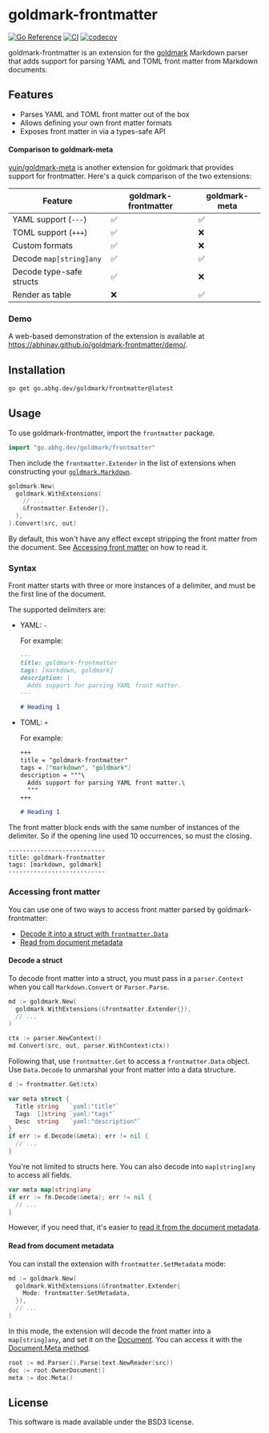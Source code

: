# goldmark-frontmatter

[![Go Reference](https://pkg.go.dev/badge/go.abhg.dev/goldmark/frontmatter.svg)](https://pkg.go.dev/go.abhg.dev/goldmark/frontmatter)
[![CI](https://github.com/abhinav/goldmark-frontmatter/actions/workflows/ci.yml/badge.svg)](https://github.com/abhinav/goldmark-frontmatter/actions/workflows/ci.yml)
[![codecov](https://codecov.io/gh/abhinav/goldmark-frontmatter/branch/main/graph/badge.svg?token=Q47RX5AA3O)](https://codecov.io/gh/abhinav/goldmark-frontmatter)

goldmark-frontmatter is an extension for the [goldmark] Markdown parser
that adds support for parsing YAML and TOML front matter from Markdown documents.

  [goldmark]: http://github.com/yuin/goldmark

## Features

- Parses YAML and TOML front matter out of the box
- Allows defining your own front matter formats
- Exposes front matter in via a types-safe API

#### Comparison to goldmark-meta

[yuin/goldmark-meta](https://github.com/yuin/goldmark-meta)
is another extension for goldmark that provides support for frontmatter.
Here's a quick comparison of the two extensions:

| Feature                  | goldmark-frontmatter | goldmark-meta |
| ------------------------ | -------------------- | ------------- |
| YAML support (`---`)     | ✅                   | ✅            |
| TOML support (`+++`)     | ✅                   | ❌            |
| Custom formats           | ✅                   | ❌            |
| Decode `map[string]any`  | ✅                   | ✅            |
| Decode type-safe structs | ✅                   | ❌            |
| Render as table          | ❌                   | ✅            |

### Demo

A web-based demonstration of the extension is available at
<https://abhinav.github.io/goldmark-frontmatter/demo/>.

## Installation

```bash
go get go.abhg.dev/goldmark/frontmatter@latest
```

## Usage

To use goldmark-frontmatter, import the `frontmatter` package.

```go
import "go.abhg.dev/goldmark/frontmatter"
```

Then include the `frontmatter.Extender` in the list of extensions
when constructing your [`goldmark.Markdown`].

  [`goldmark.Markdown`]: https://pkg.go.dev/github.com/yuin/goldmark#Markdown

```go
goldmark.New(
  goldmark.WithExtensions(
    // ...
    &frontmatter.Extender{},
  ),
).Convert(src, out)
```

By default, this won't have any effect except stripping the front matter
from the document.
See [Accessing front matter](#accessing-front-matter) on how to read it.

### Syntax

Front matter starts with three or more instances of a delimiter,
and must be the first line of the document.

The supported delimiters are:

- YAML: `-`

    For example:

    ```markdown
    ---
    title: goldmark-frontmatter
    tags: [markdown, goldmark]
    description: |
      Adds support for parsing YAML front matter.
    ---

    # Heading 1
    ```

- TOML: `+`

    For example:

    ```markdown
    +++
    title = "goldmark-frontmatter"
    tags = ["markdown", "goldmark"]
    description = """\
      Adds support for parsing YAML front matter.\
      """
    +++

    # Heading 1
    ```

The front matter block ends with the same number of instances of the delimiter.
So if the opening line used 10 occurrences, so must the closing.

    ---------------------------
    title: goldmark-frontmatter
    tags: [markdown, goldmark]
    ---------------------------

### Accessing front matter

You can use one of two ways to access front matter
parsed by goldmark-frontmatter:

* [Decode it into a struct with `frontmatter.Data`](#decode-a-struct)
* [Read from document metadata](#read-from-document-metadata)

#### Decode a struct

To decode front matter into a struct,
you must pass in a `parser.Context`
when you call `Markdown.Convert` or `Parser.Parse`.

```go
md := goldmark.New(
  goldmark.WithExtensions(&frontmatter.Extender{}),
  // ...
)

ctx := parser.NewContext()
md.Convert(src, out, parser.WithContext(ctx))
```

Following that, use `frontmatter.Get` to access a `frontmatter.Data` object.
Use `Data.Decode` to unmarshal your front matter into a data structure.

```go
d := frontmatter.Get(ctx)

var meta struct {
  Title string   `yaml:"title"`
  Tags  []string `yaml:"tags"`
  Desc  string   `yaml:"description"`
}
if err := d.Decode(&meta); err != nil {
  // ...
}
```

You're not limited to structs here.
You can also decode into `map[string]any` to access all fields.


```go
var meta map[string]any
if err := fm.Decode(&meta); err != nil {
  // ...
}
```

However, if you need that, it's easier to
[read it from the document metadata](#read-from-document-metadata).


#### Read from document metadata

You can install the extension with `frontmatter.SetMetadata` mode:

```go
md := goldmark.New(
  goldmark.WithExtensions(&frontmatter.Extender{
    Mode: frontmatter.SetMetadata,
  }),
  // ...
)
```

In this mode, the extension will decode the front matter
into a `map[string]any`,
and set it on the [Document](https://pkg.go.dev/github.com/yuin/goldmark/ast#Document).
You can access it with the [Document.Meta method](https://pkg.go.dev/github.com/yuin/goldmark/ast#Document.Meta).

```go
root := md.Parser().Parse(text.NewReader(src))
doc := root.OwnerDocument()
meta := doc.Meta()
```

## License

This software is made available under the BSD3 license.
